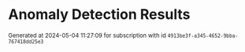 # Anomaly Detection Results


<sup>Generated at 2024-05-04 11:27:09 for subscription with id `4913be3f-a345-4652-9bba-767418dd25e3`</sup>
